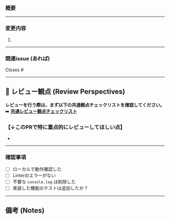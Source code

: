 ### 概要


---
### 変更内容
1. 

---
### 関連issue (あれば)
Closes #

---
## 👀 レビュー観点 (Review Perspectives)
**レビューを行う際は、まず以下の共通観点チェックリストを確認してください。**
➡️ **[共通レビュー観点チェックリスト](./REVIEW_PERSPECTIVES.md)**

### **【↓このPRで特に重点的にレビューしてほしい点】**
- 

---
### 確認事項
- [ ] ローカルで動作確認した
- [ ] Linterのエラーがない
- [ ] 不要な `console.log` は削除した
- [ ] 実装した機能のテストは追加したか？

---
## 備考 (Notes)
